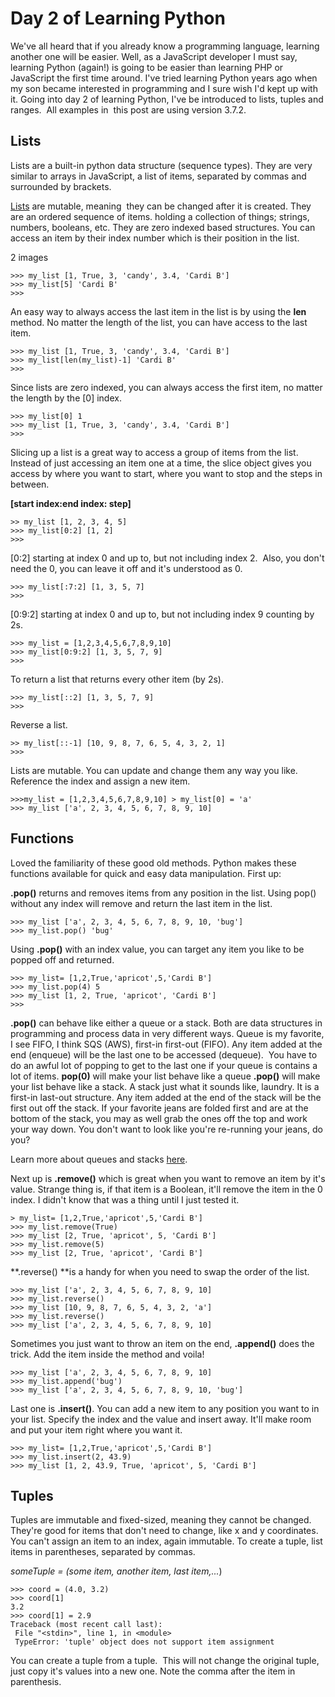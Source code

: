 # Day 2 of Learning Python

We've all heard that if you already know a programming language, learning another one will be easier. Well, as a JavaScript developer I must say, learning Python (again!) is going to be easier than learning PHP or JavaScript the first time around. I've tried learning Python years ago when my son became interested in programming and I sure wish I'd kept up with it. Going into day 2 of learning Python, I've be introduced to lists, tuples and ranges.  All examples in  this post are using version 3.7.2.

## Lists
Lists are a built-in python data structure (sequence types). They are very similar to arrays in JavaScript, a list of items, separated by commas and surrounded by brackets.

[Lists](https://docs.python.org/3/library/stdtypes.html#sequence-types-list-tuple-range) are mutable, meaning  they can be changed after it is created. They are an ordered sequence of items. holding a collection of things; strings, numbers, booleans, etc. They are zero indexed based structures. You can access an item by their index number which is their position in the list.

2 images

```
>>> my_list [1, True, 3, 'candy', 3.4, 'Cardi B'] 
>>> my_list[5] 'Cardi B'
>>>
```

An easy way to always access the last item in the list is by using the **len** method. No matter the length of the list, you can have access to the last item.

```
>>> my_list [1, True, 3, 'candy', 3.4, 'Cardi B'] 
>>> my_list[len(my_list)-1] 'Cardi B' 
>>>
```

Since lists are zero indexed, you can always access the first item, no matter the length by the [0] index.

```
>>> my_list[0] 1 
>>> my_list [1, True, 3, 'candy', 3.4, 'Cardi B'] 
>>>
```

Slicing up a list is a great way to access a group of items from the list. Instead of just accessing an item one at a time, the slice object gives you access by where you want to start, where you want to stop and the steps in between.

**[start index:end index: step]**
```
>> my_list [1, 2, 3, 4, 5] 
>>> my_list[0:2] [1, 2] 
>>>
```

[0:2] starting at index 0 and up to, but not including index 2.  Also, you don't need the 0, you can leave it off and it's understood as 0.

```
>>> my_list[:7:2] [1, 3, 5, 7]
>>>
```

[0:9:2] starting at index 0 and up to, but not including index 9 counting by 2s.

```
>>> my_list = [1,2,3,4,5,6,7,8,9,10] 
>>> my_list[0:9:2] [1, 3, 5, 7, 9] 
>>>
```

To return a list that returns every other item (by 2s).

```
>>> my_list[::2] [1, 3, 5, 7, 9] 
>>>
```
Reverse a list.

```
>> my_list[::-1] [10, 9, 8, 7, 6, 5, 4, 3, 2, 1] 
>>>
```

Lists are mutable. You can update and change them any way you like. Reference the index and assign a new item.

```
>>>my_list = [1,2,3,4,5,6,7,8,9,10] > my_list[0] = 'a' 
>>> my_list ['a', 2, 3, 4, 5, 6, 7, 8, 9, 10]
```
## Functions

Loved the familiarity of these good old methods. Python makes these functions available for quick and easy data manipulation. First up:

**.pop()** returns and removes items from any position in the list. Using pop() without any index will remove and return the last item in the list.

```
>>> my_list ['a', 2, 3, 4, 5, 6, 7, 8, 9, 10, 'bug'] 
>>> my_list.pop() 'bug'
```

Using **.pop()** with an index value, you can target any item you like to be popped off and returned.

```
>>> my_list= [1,2,True,'apricot',5,'Cardi B'] 
>>> my_list.pop(4) 5 
>>> my_list [1, 2, True, 'apricot', 'Cardi B'] 
>>>
```

**.pop()** can behave like either a queue or a stack. Both are data structures in programming and process data in very different ways. Queue is my favorite, I see FIFO, I think SQS (AWS), first-in first-out (FIFO). Any item added at the end (enqueue) will be the last one to be accessed (dequeue).  You have to do an awful lot of popping to get to the last one if your queue is contains a lot of items. **pop(0)** will make your list behave like a queue **.pop()** will make your list behave like a stack. A stack just what it sounds like, laundry. It is a first-in last-out structure. Any item added at the end of the stack will be the first out off the stack. If your favorite jeans are folded first and are at the bottom of the stack, you may as well grab the ones off the top and work your way down. You don't want to look like you're re-running your jeans, do you?


Learn more about queues and stacks [here](https://www.101computing.net/stacks-and-queues-using-python/).

Next up is **.remove()** which is great when you want to remove an item by it's value. Strange thing is, if that item is a Boolean, it'll remove the item in the 0 index. I didn't know that was a thing until I just tested it.

```
> my_list= [1,2,True,'apricot',5,'Cardi B'] 
>>> my_list.remove(True) 
>>> my_list [2, True, 'apricot', 5, 'Cardi B'] 
>>> my_list.remove(5) 
>>> my_list [2, True, 'apricot', 'Cardi B']
```

**.reverse() **is a handy for when you need to swap the order of the list.

```
>>> my_list ['a', 2, 3, 4, 5, 6, 7, 8, 9, 10] 
>>> my_list.reverse() 
>>> my_list [10, 9, 8, 7, 6, 5, 4, 3, 2, 'a'] 
>>> my_list.reverse() 
>>> my_list ['a', 2, 3, 4, 5, 6, 7, 8, 9, 10]
```

Sometimes you just want to throw an item on the end, **.append()** does the trick. Add the item inside the method and voila!

```
>>> my_list ['a', 2, 3, 4, 5, 6, 7, 8, 9, 10] 
>>> my_list.append('bug') 
>>> my_list ['a', 2, 3, 4, 5, 6, 7, 8, 9, 10, 'bug']
```

Last one is **.insert()**. You can add a new item to any position you want to in your list. Specify the index and the value and insert away. It'll make room and put your item right where you want it.
```
>>> my_list= [1,2,True,'apricot',5,'Cardi B'] 
>>> my_list.insert(2, 43.9) 
>>> my_list [1, 2, 43.9, True, 'apricot', 5, 'Cardi B']
```

## Tuples
Tuples are immutable and fixed-sized, meaning they cannot be changed. They're good for items that don't need to change, like x and y coordinates. You can't assign an item to an index, again immutable. To create a tuple, list items in parentheses, separated by commas. 

_someTuple = (some item, another item, last item,..._)

```
>>> coord = (4.0, 3.2) 
>>> coord[1] 
3.2 
>>> coord[1] = 2.9 
Traceback (most recent call last):
 File "<stdin>", line 1, in <module> 
 TypeError: 'tuple' object does not support item assignment
```

You can create a tuple from a tuple.  This will not change the original tuple, just copy it's values into a new one. Note the comma after the item in parenthesis.

